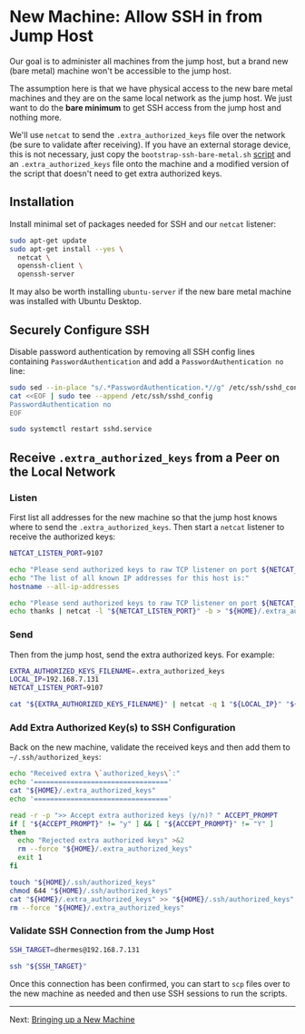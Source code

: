 # New Machine: Allow SSH in from Jump Host

Our goal is to administer all machines from the jump host, but a brand new
(bare metal) machine won't be accessible to the jump host.

The assumption here is that we have physical access to the new bare metal
machines and they are on the same local network as the jump host. We just want
to do the **bare minimum** to get SSH access from the jump host and nothing
more.

We'll use `netcat` to send the `.extra_authorized_keys` file over the network
(be sure to validate after receiving). If you have an external storage device,
this is not necessary, just copy the `bootstrap-ssh-bare-metal.sh` [script][1]
and an `.extra_authorized_keys` file onto the machine and a modified version
of the script that doesn't need to get extra authorized keys.

## Installation

Install minimal set of packages needed for SSH and our `netcat` listener:

```bash
sudo apt-get update
sudo apt-get install --yes \
  netcat \
  openssh-client \
  openssh-server
```

It may also be worth installing `ubuntu-server` if the new bare metal machine
was installed with Ubuntu Desktop.

## Securely Configure SSH

Disable password authentication by removing all SSH config lines containing
`PasswordAuthentication` and add a `PasswordAuthentication no` line:

```bash
sudo sed --in-place "s/.*PasswordAuthentication.*//g" /etc/ssh/sshd_config
cat <<EOF | sudo tee --append /etc/ssh/sshd_config
PasswordAuthentication no
EOF

sudo systemctl restart sshd.service
```

## Receive `.extra_authorized_keys` from a Peer on the Local Network

### Listen

First list all addresses for the new machine so that the jump host knows
where to send the `.extra_authorized_keys`. Then start a `netcat` listener
to receive the authorized keys:

```bash
NETCAT_LISTEN_PORT=9107

echo "Please send authorized keys to raw TCP listener on port ${NETCAT_LISTEN_PORT}"
echo "The list of all known IP addresses for this host is:"
hostname --all-ip-addresses

echo "Please send authorized keys to raw TCP listener on port ${NETCAT_LISTEN_PORT}"
echo thanks | netcat -l "${NETCAT_LISTEN_PORT}" -b > "${HOME}/.extra_authorized_keys"
```

### Send

Then from the jump host, send the extra authorized keys. For example:

```bash
EXTRA_AUTHORIZED_KEYS_FILENAME=.extra_authorized_keys
LOCAL_IP=192.168.7.131
NETCAT_LISTEN_PORT=9107

cat "${EXTRA_AUTHORIZED_KEYS_FILENAME}" | netcat -q 1 "${LOCAL_IP}" "${NETCAT_LISTEN_PORT}"
```

### Add Extra Authorized Key(s) to SSH Configuration

Back on the new machine, validate the received keys and then add them to
`~/.ssh/authorized_keys`:

```bash
echo "Received extra \`authorized_keys\`:"
echo '================================='
cat "${HOME}/.extra_authorized_keys"
echo '================================='

read -r -p ">> Accept extra authorized keys (y/n)? " ACCEPT_PROMPT
if [ "${ACCEPT_PROMPT}" != "y" ] && [ "${ACCEPT_PROMPT}" != "Y" ]
then
  echo "Rejected extra authorized keys" >&2
  rm --force "${HOME}/.extra_authorized_keys"
  exit 1
fi

touch "${HOME}/.ssh/authorized_keys"
chmod 644 "${HOME}/.ssh/authorized_keys"
cat "${HOME}/.extra_authorized_keys" >> "${HOME}/.ssh/authorized_keys"
rm --force "${HOME}/.extra_authorized_keys"
```

### Validate SSH Connection from the Jump Host

```bash
SSH_TARGET=dhermes@192.168.7.131

ssh "${SSH_TARGET}"
```

Once this connection has been confirmed, you can start to `scp` files over
to the new machine as needed and then use SSH sessions to run the scripts.

---

Next: [Bringing up a New Machine][2]

[1]: _bin/bootstrap-ssh-bare-metal.sh
[2]: 05-new-machine.md

